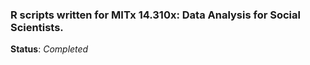 ### R scripts written for MITx 14.310x: Data Analysis for Social Scientists.

__Status__: _Completed_
